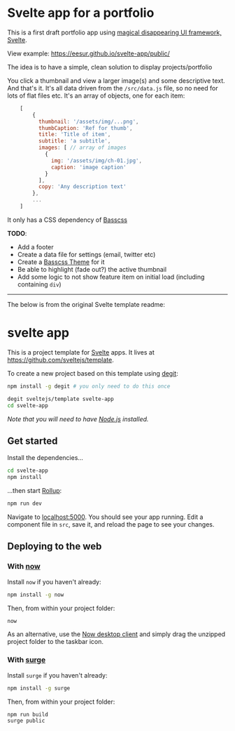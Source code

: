 # Svelte app for a portfolio

This is a first draft portfolio app using [magical disappearing UI framework, Svelte](https://svelte.technology/). 

View example: https://eesur.github.io/svelte-app/public/

The idea is to have a simple, clean solution to display projects/portfolio

You click a thumbnail and view a larger image(s) and some descriptive text. And that's it. It's all data driven from the `/src/data.js` file, so no need for lots of flat files etc. It's an array of objects, one for each item:

```js
    [
        {
          thumbnail: '/assets/img/...png',
          thumbCaption: 'Ref for thumb',
          title: 'Title of item',
          subtitle: 'a subtitle',
          images: [ // array of images
            {
              img: '/assets/img/ch-01.jpg',
              caption: 'image caption'
            }
          ],
          copy: 'Any description text'
        },
        ...
    ]
```

It only has a CSS dependency of [Basscss](http://basscss.com/)

**TODO**:
- Add a footer
- Create a data file for settings (email, twitter etc)
- Create a [Basscss Theme](http://basscss.com/themes/) for it
- Be able to highlight (fade out?) the active thumbnail
- Add some logic to not show feature item on initial load (including containing `div`)

---------------------

The below is from the original Svelte template readme:

# svelte app

This is a project template for [Svelte](https://svelte.technology) apps. It lives at https://github.com/sveltejs/template.

To create a new project based on this template using [degit](https://github.com/Rich-Harris/degit):

```bash
npm install -g degit # you only need to do this once

degit sveltejs/template svelte-app
cd svelte-app
```

*Note that you will need to have [Node.js](https://nodejs.org) installed.*


## Get started

Install the dependencies...

```bash
cd svelte-app
npm install
```

...then start [Rollup](https://rollupjs.org):

```bash
npm run dev
```

Navigate to [localhost:5000](http://localhost:5000). You should see your app running. Edit a component file in `src`, save it, and reload the page to see your changes.


## Deploying to the web

### With [now](https://zeit.co/now)

Install `now` if you haven't already:

```bash
npm install -g now
```

Then, from within your project folder:

```bash
now
```

As an alternative, use the [Now desktop client](https://zeit.co/download) and simply drag the unzipped project folder to the taskbar icon.

### With [surge](https://surge.sh/)

Install `surge` if you haven't already:

```bash
npm install -g surge
```

Then, from within your project folder:

```bash
npm run build
surge public
```
